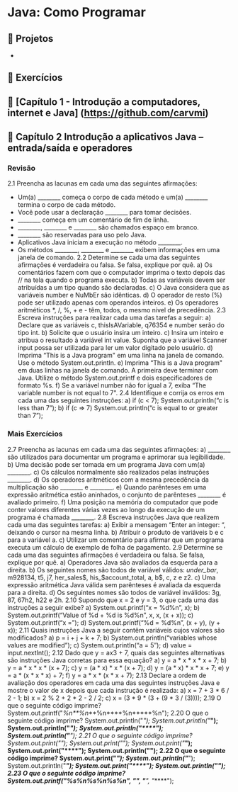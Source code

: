 # Java: Como Programar 

## :file_folder: Projetos  
-

## :file_folder: Exercícios 
 ## :pushpin: [Capítulo 1 - Introdução a computadores, internet e Java] (https://github.com/carvmi)

 ## :pushpin: Capítulo 2 Introdução a aplicativos Java – entrada/saída e operadores
 ### Revisão
2.1 Preencha as lacunas em cada uma das seguintes afirmações:
- Um(a) ________ começa o corpo de cada método e um(a) ________ termina o corpo de cada método.
-  Você pode usar a declaração ________ para tomar decisões.
-  ________ começa em um comentário de fim de linha.
- ________, ________ e ________ são chamados espaço em branco.
- ________ são reservadas para uso pelo Java.
- Aplicativos Java iniciam a execução no método ________.
- Os métodos ________, ________ e ________ exibem informações em uma janela de comando.
2.2 Determine se cada uma das seguintes afirmações é verdadeira ou falsa. Se falsa, explique por quê.
a) Os comentários fazem com que o computador imprima o texto depois das // na tela quando o programa executa.
b) Todas as variáveis devem ser atribuídas a um tipo quando são declaradas.
c) O Java considera que as variáveis number e NuMbEr são idênticas.
d) O operador de resto (%) pode ser utilizado apenas com operandos inteiros.
e) Os operadores aritméticos *, /, %, + e - têm, todos, o mesmo nível de precedência.
2.3 Escreva instruções para realizar cada uma das tarefas a seguir:
a) Declare que as variáveis c, thisIsAVariable, q76354 e number serão do tipo int.
b) Solicite que o usuário insira um inteiro.
c) Insira um inteiro e atribua o resultado à variável int value. Suponha que a variável Scanner input possa ser utilizada para ler
um valor digitado pelo usuário.
d) Imprima “This is a Java program" em uma linha na janela de comando. Use o método System.out.println.
e) Imprima “This is a Java program" em duas linhas na janela de comando. A primeira deve terminar com Java. Utilize o método
System.out.printf e dois especificadores de formato %s.
f) Se a variável number não for igual a 7, exiba “The variable number is not equal to 7".
2.4 Identifique e corrija os erros em cada uma das seguintes instruções:
a) if (c < 7);
System.out.println(“c is less than 7”);
b) if (c => 7)
System.out.println(“c is equal to or greater than 7”);
### Mais Exercícios
2.7 Preencha as lacunas em cada uma das seguintes afirmações:
a) ________ são utilizados para documentar um programa e aprimorar sua legibilidade.
b) Uma decisão pode ser tomada em um programa Java com um(a) ________.
c) Os cálculos normalmente são realizados pelas instruções ________.
d) Os operadores aritméticos com a mesma precedência da multiplicação são ________ e ________.
e) Quando parênteses em uma expressão aritmética estão aninhados, o conjunto de parênteses ________ é avaliado primeiro.
f) Uma posição na memória do computador que pode conter valores diferentes várias vezes ao longo da execução de um programa é
chamada ________.
2.8 Escreva instruções Java que realizem cada uma das seguintes tarefas:
a) Exibir a mensagem “Enter an integer: “, deixando o cursor na mesma linha.
b) Atribuir o produto de variáveis b e c para a variável a.
c) Utilizar um comentário para afirmar que um programa executa um cálculo de exemplo de folha de pagamento.
2.9 Determine se cada uma das seguintes afirmações é verdadeira ou falsa. Se falsa, explique por quê.
a) Operadores Java são avaliados da esquerda para a direita.
b) Os seguintes nomes são todos de variável válidos: _under_bar_, m928134, t5, j7, her_sales$, his_$account_total, a, b$,
c, z e z2.
c) Uma expressão aritmética Java válida sem parênteses é avaliada da esquerda para a direita.
d) Os seguintes nomes são todos de variável inválidos: 3g, 87, 67h2, h22 e 2h.
2.10 Supondo que x = 2 e y = 3, o que cada uma das instruções a seguir exibe?
a) System.out.printf(“x = %d%n”, x);
b) System.out.printf(“Value of %d + %d is %d%n”, x, x, (x + x));
c) System.out.printf(“x =”);
d) System.out.printf(“%d = %d%n”, (x + y), (y + x));
2.11 Quais instruções Java a seguir contêm variáveis cujos valores são modificados?
a) p = i + j + k + 7;
b) System.out.println(“variables whose values are modified”);
c) System.out.println(“a = 5”);
d) value = input.nextInt();
2.12 Dado que y = ax3 + 7, quais das seguintes alternativas são instruções Java corretas para essa equação?
a) y = a * x * x * x + 7;
b) y = a * x * x * (x + 7);
c) y = (a * x) * x * (x + 7);
d) y = (a * x) * x * x + 7;
e) y = a * (x * x * x) + 7;
f) y = a * x * (x * x + 7);
2.13 Declare a ordem de avaliação dos operadores em cada uma das seguintes instruções Java e mostre o valor de x depois que cada instrução
é realizada:
a) x = 7 + 3 * 6 / 2 - 1;
b) x = 2 % 2 + 2 * 2 - 2 / 2;
c) x = (3 * 9 * (3 + (9 * 3 / (3))));
2.19 O que o seguinte código imprime?
System.out.printf("*%n**%n***%n****%n*****%n");
2.20 O que o seguinte código imprime?
System.out.println("*");
System.out.println("***");
System.out.println("*****");
System.out.println("****");
System.out.println("**");
2.21 O que o seguinte código imprime?
System.out.print("*");
System.out.print("***");
System.out.print("*****");
System.out.print("****");
System.out.println("**");
2.22 O que o seguinte código imprime?
System.out.print("*");
System.out.println("***");
System.out.println("*****");
System.out.print("****");
System.out.println("**");
2.23 O que o seguinte código imprime?
System.out.printf("%s%n%s%n%s%n", "*", "***", "*****");
